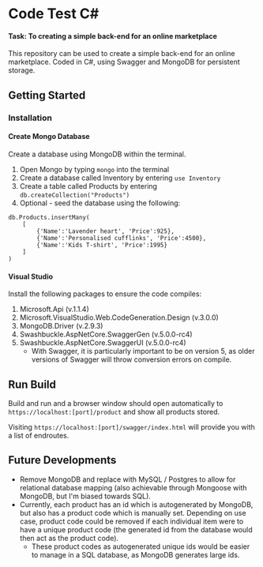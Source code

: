 # Code Test C#
#### Task: To creating a simple back-end for an online marketplace

This repository can be used to create a simple back-end for an online marketplace. Coded in C#, using Swagger and MongoDB for persistent storage.

## Getting Started
### Installation
#### Create Mongo Database

Create a database using MongoDB within the terminal. 

1. Open Mongo by typing ```mongo``` into the terminal
2. Create a database called Inventory by entering ```use Inventory```
2. Create a table called Products by entering ```db.createCollection("Products")```
3. Optional - seed the database using the following:

```
db.Products.insertMany(
	[
		{'Name':'Lavender heart', 'Price':925}, 
		{'Name':'Personalised cufflinks', 'Price':4500}, 
		{'Name':'Kids T-shirt', 'Price':1995}
	]
)
```

#### Visual Studio

Install the following packages to ensure the code compiles:

1. Microsoft.Api (v.1.1.4)
2. Microsoft.VisualStudio.Web.CodeGeneration.Design (v.3.0.0)
3. MongoDB.Driver (v.2.9.3)
4. Swashbuckle.AspNetCore.SwaggerGen (v.5.0.0-rc4)
5. Swashbuckle.AspNetCore.SwaggerUI (v.5.0.0-rc4)
	- With Swagger, it is particularly important to be on version 5, as older versions of Swagger will throw conversion errors on compile.

## Run Build

Build and run and a browser window should open automatically to ```https://localhost:[port]/product``` and show all products stored. 

Visiting ```https://localhost:[port]/swagger/index.html``` will provide you with a list of endroutes.

## Future Developments

- Remove MongoDB and replace with MySQL / Postgres to allow for relational database mapping (also achievable through Mongoose with MongoDB, but I'm biased towards SQL).
- Currently, each product has an id which is autogenerated by MongoDB, but also has a product code which is manually set. Depending on use case, product code could be removed if each individual item were to have a unique product code (the generated id from the database would then act as the product code). 
	- These product codes as autogenerated unique ids would be easier to manage in a SQL database, as MongoDB generates large ids.
